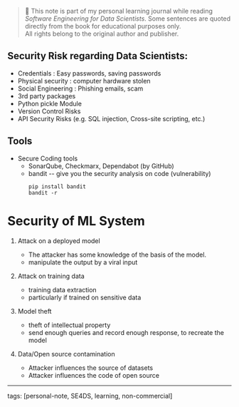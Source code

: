 
> 📘 This note is part of my personal learning journal while reading *Software Engineering for Data Scientists*.
> Some sentences are quoted directly from the book for educational purposes only.  
> All rights belong to the original author and publisher.


## Security Risk regarding Data Scientists:

- Credentials : Easy passwords, saving passwords
- Physical security : computer hardware stolen
- Social Engineering : Phishing emails, scam
- 3rd party packages
- Python pickle Module
- Version Control Risks
- API Security Risks (e.g. SQL injection, Cross-site scripting, etc.)

## Tools
- Secure Coding tools
  - SonarQube, Checkmarx, Dependabot (by GitHub)
  - bandit -- give you the security analysis on code (vulnerability)
    ```
    pip install bandit
    bandit -r
    ```
# Security of ML System
1. Attack on a deployed model
   - The attacker has some knowledge of the basis of the model.
   - manipulate the output by a viral input
     
2. Attack on training data
   - training data extraction
   - particularly if trained on sensitive data
  
3. Model theft
   - theft of intellectual property
   - send enough queries and record enough response, to recreate the model
  
4. Data/Open source contamination
   - Attacker influences the source of datasets
   - Attacker influences the code of open source

---
tags: [personal-note, SE4DS, learning, non-commercial]

